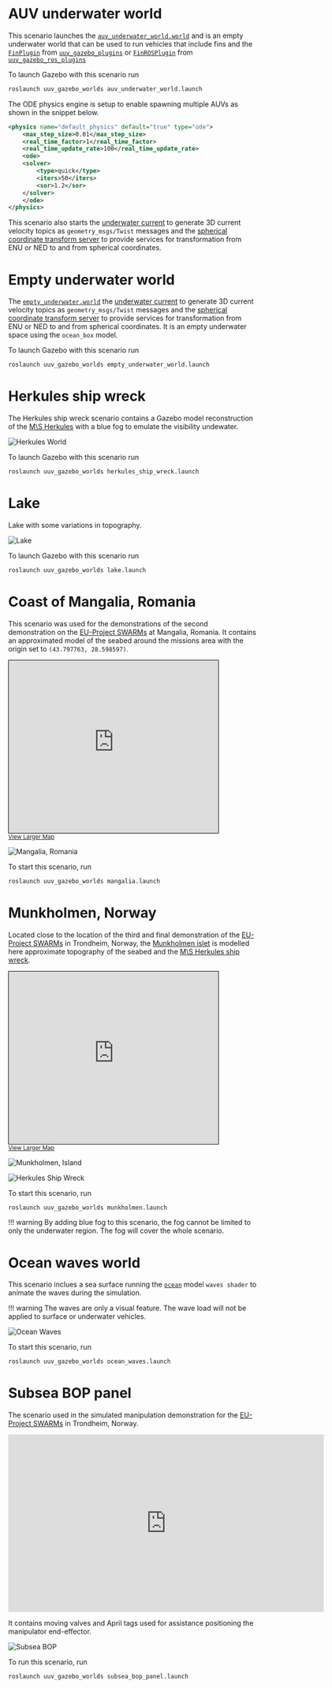 # AUV underwater world

This scenario launches the [`auv_underwater_world.world`](https://github.com/uuvsimulator/uuv_simulator/blob/master/uuv_gazebo_worlds/worlds/auv_underwater_world.world) and is an empty underwater world that can be used to run vehicles that include fins and the [`FinPlugin`](../api/gazebo::FinPlugin.md) from [`uuv_gazebo_plugins`](../packages/uuv_gazebo_plugins.md) or [`FinROSPlugin`](../api/uuv_simulator_ros::FinROSPlugin.md) from [`uuv_gazebo_ros_plugins`](../packages/uuv_gazebo_ros_plugins.md)

To launch Gazebo with this scenario run

```bash
roslaunch uuv_gazebo_worlds auv_underwater_world.launch
```

The ODE physics engine is setup to enable spawning multiple AUVs as shown in the snippet below.

```xml
<physics name="default_physics" default="true" type="ode">
    <max_step_size>0.01</max_step_size>
    <real_time_factor>1</real_time_factor>
    <real_time_update_rate>100</real_time_update_rate>
    <ode>
    <solver>
        <type>quick</type>
        <iters>50</iters>
        <sor>1.2</sor>
    </solver>
    </ode>
</physics>
```

This scenario also starts the [underwater current](../api/uuv_simulator_ros::UnderwaterCurrentROSPlugin.md) to generate 3D current velocity topics as `geometry_msgs/Twist` messages and the [spherical coordinate transform server](../api/gazebo::SubseaPressureROSPlugin.md) to provide services for transformation from ENU or NED to and from spherical coordinates. 

# Empty underwater world

The [`empty_underwater.world`](https://github.com/uuvsimulator/uuv_simulator/blob/master/uuv_gazebo_worlds/worlds/empty_underwater.world) the [underwater current](../api/uuv_simulator_ros::UnderwaterCurrentROSPlugin.md) to generate 3D current velocity topics as `geometry_msgs/Twist` messages and the [spherical coordinate transform server](../api/gazebo::SubseaPressureROSPlugin.md) to provide services for transformation from ENU or NED to and from spherical coordinates. It is an empty underwater space using the `ocean_box` model.

To launch Gazebo with this scenario run

```bash
roslaunch uuv_gazebo_worlds empty_underwater_world.launch
```

# Herkules ship wreck

The Herkules ship wreck scenario contains a Gazebo model reconstruction of the [M\S Herkules](https://www.dykkepedia.com/wiki/Herkules) with a blue fog to emulate the visibility undewater.

![Herkules World](../images/worlds/herkules_world.png)

To launch Gazebo with this scenario run

```bash
roslaunch uuv_gazebo_worlds herkules_ship_wreck.launch
```

# Lake

Lake with some variations in topography.

![Lake](../images/worlds/lake.png)

To launch Gazebo with this scenario run

```bash
roslaunch uuv_gazebo_worlds lake.launch
```

# Coast of Mangalia, Romania

This scenario was used for the demonstrations of the second demonstration on the [EU-Project SWARMs](http://swarms.eu/) at Mangalia, Romania. 
It contains an approximated model of the seabed around the missions area with the origin set to `(43.797763, 28.598597)`.

<iframe width="425" height="350" frameborder="0" scrolling="no" marginheight="0" marginwidth="0" src="https://www.openstreetmap.org/export/embed.html?bbox=28.566341400146484%2C43.78382917496967%2C28.620114326477054%2C43.81170734524018&amp;layer=mapnik&amp;marker=43.79776988597209%2C28.593227863311768" style="border: 1px solid black"></iframe><br/><small><a href="https://www.openstreetmap.org/?mlat=43.7978&amp;mlon=28.5932#map=15/43.7978/28.5932">View Larger Map</a></small>

![Mangalia, Romania](../images/worlds/mangalia.png)

To start this scenario, run 

```bash
roslaunch uuv_gazebo_worlds mangalia.launch
```

# Munkholmen, Norway

Located close to the location of the third and final demonstration of the [EU-Project SWARMs](http://swarms.eu/) in Trondheim, Norway, the [Munkholmen islet](https://en.wikipedia.org/wiki/Munkholmen) is modelled here approximate topography of the seabed and the [M\S Herkules ship wreck](https://www.dykkepedia.com/wiki/Herkules).

<iframe width="425" height="350" frameborder="0" scrolling="no" marginheight="0" marginwidth="0" src="https://www.openstreetmap.org/export/embed.html?bbox=10.371029376983644%2C63.44769893169978%2C10.397915840148928%2C63.456330332803205&amp;layer=mapnik&amp;marker=63.4520171%2C10.384477800000013" style="border: 1px solid black"></iframe><br/><small><a href="https://www.openstreetmap.org/?mlat=63.4520&amp;mlon=10.3845#map=16/63.4520/10.3845">View Larger Map</a></small>

![Munkholmen, Island](../images/worlds/munkholmen_island.png)

![Herkules Ship Wreck](../images/worlds/munkholmen_herkules.png)

To start this scenario, run 

```bash
roslaunch uuv_gazebo_worlds munkholmen.launch
```

!!! warning
    By adding blue fog to this scenario, the fog cannot be limited to only the underwater region. The fog will cover the whole scenario. 

# Ocean waves world

This scenario inclues a sea surface running the [`ocean`](https://github.com/uuvsimulator/uuv_simulator/tree/master/uuv_gazebo_worlds/models/ocean) model `waves shader` to animate the waves during the simulation.

!!! warning
    The waves are only a visual feature. The wave load will not be applied to surface or underwater vehicles.

![Ocean Waves](../images/worlds/ocean_waves.png)

To start this scenario, run 

```bash
roslaunch uuv_gazebo_worlds ocean_waves.launch
```

# Subsea BOP panel 

The scenario used in the simulated manipulation demonstration for the [EU-Project SWARMs](http://swarms.eu/) in Trondheim, Norway.

<iframe width="640" height="360" src="https://www.youtube.com/embed/vKMR8-7WRF4" frameborder="0" allow="accelerometer; autoplay; encrypted-media; gyroscope; picture-in-picture" allowfullscreen></iframe>

It contains moving valves and April tags used for assistance positioning the manipulator end-effector.

![Subsea BOP](../images/worlds/subsea_bop.png)

To run this scenario, run

```bash
roslaunch uuv_gazebo_worlds subsea_bop_panel.launch 
```